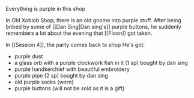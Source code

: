Everything is purple in this shop

In Old Xoblob Shop, there is an old gnome into purple stuff. After being bribed by some of [[Dan Sing|Dan sing's]] purple buttons, he suddenly remembers a lot about the evening that [[Floon]] got taken.

In [[Session 4]], the party comes back to shop
He's got:

- purple dust
- a glass orb with a purple clockwork fish in it (1 sp)  bought by dan sing
- purple handkerchief with beautiful embroidery
- purple pipe (2 sp) bought by dan sing
- old purple socks (worn)
- purple buttons (will not be sold as it is a gift)
